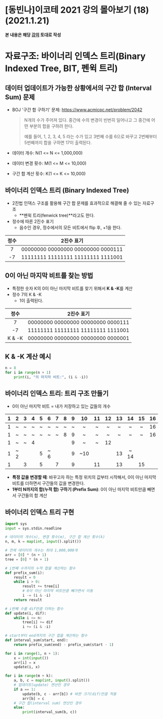 # [동빈나]이코테 2021 강의 몰아보기 (18)(2021.1.21)



**본 내용은 해당 [강의](https://www.youtube.com/watch?v=m-9pAwq1o3w&list=PLRx0vPvlEmdAghTr5mXQxGpHjWqSz0dgC) 토대로 작성**



# 자료구조: 바이너리 인덱스 트리(Binary Indexed Tree, BIT, 펜윅 트리)

## 데이터 업데이트가 가능한 상황에서의 구간 합 (Interval Sum) 문제

* BOJ '구간 합 구하기' 문제: https://www.acmicpc.net/problem/2042

  > N개의 수가 주어져 있다. 중간에 수의 변경이 빈번히 일어나고 그 중간에 어떤 부분의 합을 구하려 한다. 
  >
  > 예를 들어, 1, 2, 3, 4, 5 라는 수가 있고 3번째 수를 6으로 바꾸고 2번째부터 5번째까지 합을 구하면 17이 출력된다.

* 데이터 개수: N(1 <= N <= 1,000,000)

* 데이터 변경 횟수: M(1 <= M <= 10,000)

* 구간 합 계산 횟수: K(1 <= K <= 10,000)



## 바이너리 인덱스 트리 (Binary Indexed Tree)

* 2진법 인덱스 구조를 활용해 구간 합 문제를 효과적으로 해결해 줄 수 있는 자료구조
  * **펜윅 트리(fenwick tree)**라고도 한다.
* 정수에 따른 2진수 표기
  * 음수인 경우, 정수에서의 모든 비트에서 flip 후, +1을 한다.

| 정수 |             2진수 표기             |
| :--: | :--------------------------------: |
|  7   | 00000000 00000000 00000000 0000111 |
|  -7  | 11111111 11111111 11111111 1111001 |



## 0이 아닌 마지막 비트를 찾는 방법

* 특정한 숫자 K의 0이 아닌 마지막 비트를 찾기 위해서  **K & -K**를 계산
* 정수 7의 K & -K
  * 1이 출력된다.

|  정수  |             2진수 표기             |
| :----: | :--------------------------------: |
|   7    | 00000000 00000000 00000000 0000111 |
|   -7   | 11111111 11111111 11111111 1111001 |
| K & -K | 00000000 00000000 00000000 0000001 |



## K & -K 계산 예시

```python
n = 8
for i in range(n + 1)
    print(i, "의 마지막 비트:", (i & -i))
```



## 바이너리 인덱스 트리: 트리 구조 만들기

* 0이 아닌 마지막 비트 = 내가 저장하고 있는 값들의 개수

|  1   |  2   |  3   |  4   |  5   |  6   |  7   |  8   |  9   |  10  |  11  |  12  |  13  |  14  |  15  |  16  |
| :--: | :--: | :--: | :--: | :--: | :--: | :--: | :--: | :--: | :--: | :--: | :--: | :--: | :--: | :--: | :--: |
|  1   |  ~   |  ~   |  ~   |  ~   |  ~   |  ~   |  ~   |  ~   |  ~   |  ~   |  ~   |  ~   |  ~   |  ~   |  16  |
|  1   |  ~   |  ~   |  ~   |  ~   |  ~   |  ~   |  8   |  9   |  ~   |  ~   |  ~   |  ~   |  ~   |  ~   |  16  |
|  1   |  ~   |  ~   |  4   |      |      |      |      |  9   |  ~   |  ~   |  12  |      |      |      |      |
|  1   | ~ 2  |      |      |  5   | ~ 6  |      |      |  9   | ~10  |      |      |  13  | ~ 14 |      |      |
|  1   |      |  3   |      |  5   |      |  7   |      |  9   |      |  11  |      |  13  |      |  15  |      |

* **특정 값을 변경할 때**: 바꾸고자 하는 특정 위치의 값부터 시작해서, 0이 아닌 마지막 비트를 더하면서 구간들의 값을 변경한다.
* **1부터 N까지의 합(누적 합) 구하기 (Prefix Sum)**: 0이 아닌 마지막 비트만큼 빼면서 구간들의 합 계산



## 바이너리 인덱스 트리 구현

```python
import sys
input = sys.stdin.readline

# 데이터의 개수(n), 변경 횟수(m), 구간 합 계산 횟수(k)
n, m, k = map(int, input().split())

# 전체 데이터의 개수는 최대 1,000,000개
arr = [0] * (n + 1)
tree = [0] * (n + 1)

# i번째 수까지의 누적 합을 계산하는 함수
def prefix_sum(i):
    result = 0
    while i > 0:
        result += tree[i]
        # 0이 아닌 마지막 비트만큼 빼가면서 이동
        i -= (i & -i)
    return result

# i번째 수를 dif만큼 더하는 함수
def update(i, dif):
    while i <= n:
        tree[i] += dif
        i += (i & -i)

# start부터 end까지의 구간 합을 계산하는 함수
def interval_sum(start, end):
    return prefix_sum(end) - prefix_sum(start - 1)

for i in range(1, n + 1):
    x = int(input())
    arr[i] = x
    update(i, x)

for i in range(m + k):
    a, b, c = map(int, input().split())
    # 업데이트(update) 연산인 경우
    if a == 1:
        update(b, c - arr[b]) # 바뀐 크기(dif)만큼 적용
        arr[b] = c
    # 구간 합(interval sum) 연산인 경우
    else:
        print(interval_sum(b, c))
```







